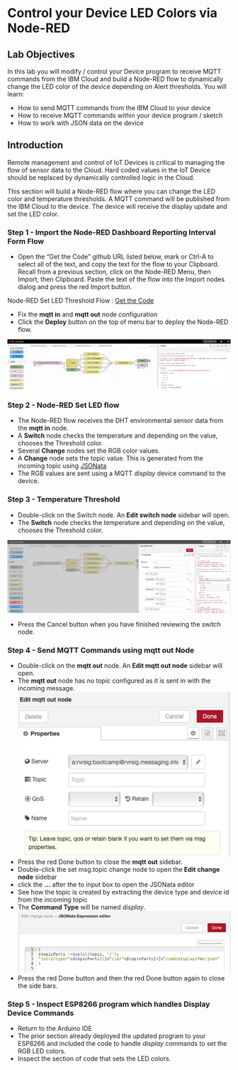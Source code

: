 # Control your Device LED Colors via Node-RED

## Lab Objectives

In this lab you will modify / control your Device program to receive MQTT commands from the IBM Cloud and build a Node-RED flow to dynamically change the LED color of the device depending on Alert thresholds.  You will learn:

- How to send MQTT commands from the IBM Cloud to your device
- How to receive MQTT commands within your device program / sketch
- How to work with JSON data on the device

## Introduction

Remote management and control of IoT Devices is critical to managing the flow of sensor data to the Cloud. Hard coded values in the IoT Device should be replaced by dynamically controlled logic in the Cloud.

This section will build a Node-RED flow where you can change the LED color and temperature thresholds.  A MQTT command will be published from the IBM Cloud to the device. The device will receive the display update and set the LED color.

### Step 1 - Import the Node-RED Dashboard Reporting Interval Form Flow

- Open the “Get the Code” github URL listed below, mark or Ctrl-A to select all of the text, and copy the text for the flow to your Clipboard. Recall from a previous section, click on the Node-RED Menu, then Import, then Clipboard. Paste the text of the flow into the Import nodes dialog and press the red Import button.

Node-RED Set LED Threshold Flow : [Get the Code](flows/NR-SetLED-Threshold.json)

- Fix the **mqtt in** and **mqtt out** node configuration
- Click the **Deploy** button on the top of menu bar to deploy the Node-RED flow.

![Node-RED Set LED flow screenshot](screenshots/Node-RED-SetLED-flow.png)

### Step 2 - Node-RED Set LED flow

- The Node-RED flow receives the DHT environmental sensor data from the **mqtt in** node.
- A **Switch** node checks the temperature and depending on the value, chooses the Threshold color.
- Several **Change** nodes set the RGB color values.
- A **Change** node sets the topic value.  This is generated from the incoming topic using [JSONata](http://jsonata.org)
- The RGB values are sent using a MQTT *display* device command to the device.

### Step 3 - Temperature Threshold

- Double-click on the Switch node. An **Edit switch node** sidebar will open.
- The **Switch** node checks the temperature and depending on the value, chooses the Threshold color.

![Node-RED Set LED switch node](screenshots/Node-RED-SetLED-Switchnode.png)

- Press the Cancel button when you have finished reviewing the switch node.

### Step 4 - Send MQTT Commands using **mqtt out** Node

- Double-click on the **mqtt out** node. An **Edit mqtt out node** sidebar will open.
- The **mqtt out** node has no topic configured as it is sent in with the incoming message.
  ![Node-RED Set LED mqtt out node](screenshots/Node-RED-SetLED-mqtt-node.png)
- Press the red Done button to close the **mqtt out** sidebar.
- Double-click the set msg.topic change node to open the **Edit change node** sidebar
- click the **...** after the to input box to open the JSONata editor
- See how the topic is created by extracting the device type and device id from the incoming topic
- The **Command Type** will be named *display*.
  ![Node-RED Set LED JSONata](screenshots/Node-RED-SetLED-JSONata.png)
- Press the red Done button and then the red Done button again to close the side bars.

### Step 5 - Inspect ESP8266 program which handles Display Device Commands

- Return to the Arduino IDE
- The prior section already deployed the updated program to your ESP8266 and included the code to handle *display* commands to set the RGB LED colors.
- Inspect the section of code that sets the LED colors.
